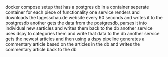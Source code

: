 docker compose setup that has a postgres db in a container
seperate container for each piece of functionality
one service renders and downloads the tagesschau.de website every 60 seconds and writes it to the postgresdb
another gets the data from the postgresdb, parses it into individual new sarticles and writes them back to the db
another service uses dspy to categories them and write that data to the db
another service gets the newest articles and then using a dspy pipeline generates a commentary article based on the articles in the db and writes the commentary article back to the db
